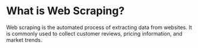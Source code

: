 # What is Web Scraping?
Web scraping is the automated process of extracting data from websites. It is commonly used to collect customer reviews, pricing information, and market trends.
